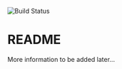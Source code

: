 ![Build Status](https://codeship.com/projects/<3e8e7a60-70ca-0136-6e87-260beb728e3c>/status?branch=master)

# README

More information to be added later...
